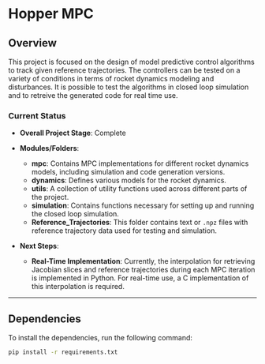 # Hopper MPC

## Overview

This project is focused on the design of model predictive control algorithms to track given reference trajectories. The controllers can be tested on a variety of conditions in terms of rocket dynamics modeling and disturbances.
It is possible to test the algorithms in closed loop simulation and to retreive the generated code for real time use.

### Current Status

- **Overall Project Stage**: Complete
- **Modules/Folders**:
  - **mpc**: Contains MPC implementations for different rocket dynamics models, including simulation and code generation versions.
  - **dynamics**: Defines various models for the rocket dynamics.
  - **utils**: A collection of utility functions used across different parts of the project.
  - **simulation**: Contains functions necessary for setting up and running the closed loop simulation.
  - **Reference_Trajectories**: This folder contains text or `.npz` files with reference trajectory data used for testing and simulation.


- **Next Steps**: 
  - **Real-Time Implementation**: Currently, the interpolation for retrieving Jacobian slices and reference trajectories during each MPC iteration is implemented in Python. For real-time use, a C implementation of this interpolation is required.

---

## Dependencies

To install the dependencies, run the following command:

```bash
pip install -r requirements.txt